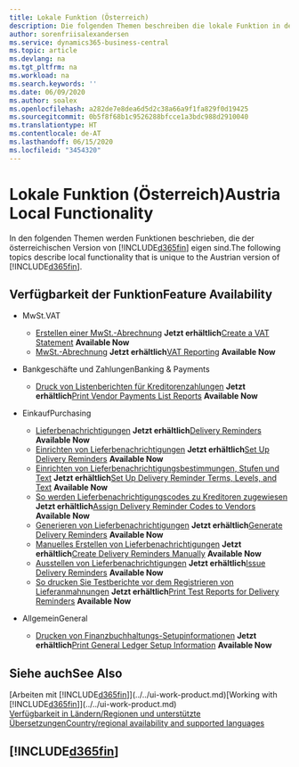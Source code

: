 ```yaml
---
title: Lokale Funktion (Österreich)
description: Die folgenden Themen beschreiben die lokale Funktion in der österreichischen Version von Business Central.
author: sorenfriisalexandersen
ms.service: dynamics365-business-central
ms.topic: article
ms.devlang: na
ms.tgt_pltfrm: na
ms.workload: na
ms.search.keywords: ''
ms.date: 06/09/2020
ms.author: soalex
ms.openlocfilehash: a282de7e8dea6d5d2c38a66a9f1fa829f0d19425
ms.sourcegitcommit: 0b5f8f68b1c9526288bfcce1a3bdc988d2910040
ms.translationtype: HT
ms.contentlocale: de-AT
ms.lasthandoff: 06/15/2020
ms.locfileid: "3454320"
---
```

# <a name="austria-local-functionality"></a><span data-ttu-id="06ee7-103">Lokale Funktion (Österreich)</span><span class="sxs-lookup"><span data-stu-id="06ee7-103">Austria Local Functionality</span></span>
<span data-ttu-id="06ee7-104">In den folgenden Themen werden Funktionen beschrieben, die der österreichischen Version von [!INCLUDE[d365fin](../../includes/d365fin_md.md)] eigen sind.</span><span class="sxs-lookup"><span data-stu-id="06ee7-104">The following topics describe local functionality that is unique to the Austrian version of [!INCLUDE[d365fin](../../includes/d365fin_md.md)].</span></span>  

## <a name="feature-availability"></a><span data-ttu-id="06ee7-105">Verfügbarkeit der Funktion</span><span class="sxs-lookup"><span data-stu-id="06ee7-105">Feature Availability</span></span>

* <span data-ttu-id="06ee7-106">MwSt.</span><span class="sxs-lookup"><span data-stu-id="06ee7-106">VAT</span></span>
    * <span data-ttu-id="06ee7-107">[Erstellen einer MwSt.-Abrechnung](how-to-create-a-vat-statement.md) **Jetzt erhältlich**</span><span class="sxs-lookup"><span data-stu-id="06ee7-107">[Create a VAT Statement](how-to-create-a-vat-statement.md) **Available Now**</span></span>
    * <span data-ttu-id="06ee7-108">[MwSt.-Abrechnung](vat-reporting.md) **Jetzt erhältlich**</span><span class="sxs-lookup"><span data-stu-id="06ee7-108">[VAT Reporting](vat-reporting.md) **Available Now**</span></span>

* <span data-ttu-id="06ee7-109">Bankgeschäfte und Zahlungen</span><span class="sxs-lookup"><span data-stu-id="06ee7-109">Banking & Payments</span></span>
    * <span data-ttu-id="06ee7-110">[Druck von Listenberichten für Kreditorenzahlungen](how-to-print-vendor-payments-list-reports.md) **Jetzt erhältlich**</span><span class="sxs-lookup"><span data-stu-id="06ee7-110">[Print Vendor Payments List Reports](how-to-print-vendor-payments-list-reports.md) **Available Now**</span></span>

* <span data-ttu-id="06ee7-111">Einkauf</span><span class="sxs-lookup"><span data-stu-id="06ee7-111">Purchasing</span></span>
    * <span data-ttu-id="06ee7-112">[Lieferbenachrichtigungen](delivery-reminders.md) **Jetzt erhältlich**</span><span class="sxs-lookup"><span data-stu-id="06ee7-112">[Delivery Reminders](delivery-reminders.md) **Available Now**</span></span>
    * <span data-ttu-id="06ee7-113">[Einrichten von Lieferbenachrichtigungen](how-to-set-up-delivery-reminders.md) **Jetzt erhältlich**</span><span class="sxs-lookup"><span data-stu-id="06ee7-113">[Set Up Delivery Reminders](how-to-set-up-delivery-reminders.md) **Available Now**</span></span>
    * <span data-ttu-id="06ee7-114">[Einrichten von Lieferbenachrichtigungsbestimmungen, Stufen und Text](how-to-set-up-delivery-reminder-terms-levels-and-text.md) **Jetzt erhältlich**</span><span class="sxs-lookup"><span data-stu-id="06ee7-114">[Set Up Delivery Reminder Terms, Levels, and Text](how-to-set-up-delivery-reminder-terms-levels-and-text.md) **Available Now**</span></span>
    * <span data-ttu-id="06ee7-115">[So werden Lieferbenachrichtigungscodes zu Kreditoren zugewiesen](how-to-assign-delivery-reminder-codes-to-vendors.md) **Jetzt erhältlich**</span><span class="sxs-lookup"><span data-stu-id="06ee7-115">[Assign Delivery Reminder Codes to Vendors](how-to-assign-delivery-reminder-codes-to-vendors.md) **Available Now**</span></span>
    * <span data-ttu-id="06ee7-116">[Generieren von Lieferbenachrichtigungen](how-to-generate-delivery-reminders.md) **Jetzt erhältlich**</span><span class="sxs-lookup"><span data-stu-id="06ee7-116">[Generate Delivery Reminders](how-to-generate-delivery-reminders.md) **Available Now**</span></span>
    * <span data-ttu-id="06ee7-117">[Manuelles Erstellen von Lieferbenachrichtigungen](how-to-create-delivery-reminders-manually.md) **Jetzt erhältlich**</span><span class="sxs-lookup"><span data-stu-id="06ee7-117">[Create Delivery Reminders Manually](how-to-create-delivery-reminders-manually.md) **Available Now**</span></span>
    * <span data-ttu-id="06ee7-118">[Ausstellen von Lieferbenachrichtigungen](how-to-issue-delivery-reminders.md) **Jetzt erhältlich**</span><span class="sxs-lookup"><span data-stu-id="06ee7-118">[Issue Delivery Reminders](how-to-issue-delivery-reminders.md) **Available Now**</span></span>
    * <span data-ttu-id="06ee7-119">[So drucken Sie Testberichte vor dem Registrieren von Lieferanmahnungen](how-to-print-test-reports-for-delivery-reminders.md) **Jetzt erhältlich**</span><span class="sxs-lookup"><span data-stu-id="06ee7-119">[Print Test Reports for Delivery Reminders](how-to-print-test-reports-for-delivery-reminders.md) **Available Now**</span></span>

* <span data-ttu-id="06ee7-120">Allgemein</span><span class="sxs-lookup"><span data-stu-id="06ee7-120">General</span></span>
    * <span data-ttu-id="06ee7-121">[Drucken von Finanzbuchhaltungs-Setupinformationen](how-to-print-general-ledger-setup-information.md) **Jetzt erhältlich**</span><span class="sxs-lookup"><span data-stu-id="06ee7-121">[Print General Ledger Setup Information](how-to-print-general-ledger-setup-information.md) **Available Now**</span></span>

## <a name="see-also"></a><span data-ttu-id="06ee7-122">Siehe auch</span><span class="sxs-lookup"><span data-stu-id="06ee7-122">See Also</span></span>

<span data-ttu-id="06ee7-123">[Arbeiten mit [!INCLUDE[d365fin](../../includes/d365fin_md.md)]](../../ui-work-product.md)</span><span class="sxs-lookup"><span data-stu-id="06ee7-123">[Working with [!INCLUDE[d365fin](../../includes/d365fin_md.md)]](../../ui-work-product.md)</span></span>  
[<span data-ttu-id="06ee7-124">Verfügbarkeit in Ländern/Regionen und unterstützte Übersetzungen</span><span class="sxs-lookup"><span data-stu-id="06ee7-124">Country/regional availability and supported languages</span></span>](/dynamics365/business-central/dev-itpro/compliance/apptest-countries-and-translations)  

## [!INCLUDE[d365fin](../../includes/free_trial_md.md)]  
